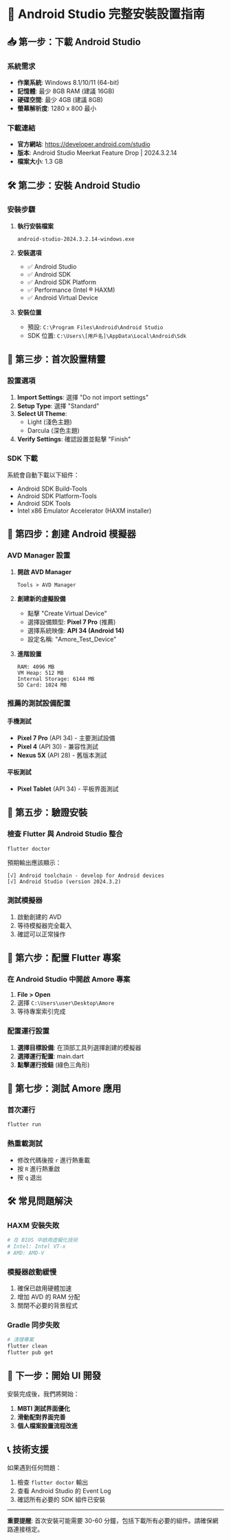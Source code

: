 # 🚀 Android Studio 完整安裝設置指南

## 📥 **第一步：下載 Android Studio**

### **系統需求**
- **作業系統**: Windows 8.1/10/11 (64-bit)
- **記憶體**: 最少 8GB RAM (建議 16GB)
- **硬碟空間**: 最少 4GB (建議 8GB)
- **螢幕解析度**: 1280 x 800 最小

### **下載連結**
- **官方網站**: https://developer.android.com/studio
- **版本**: Android Studio Meerkat Feature Drop | 2024.3.2.14
- **檔案大小**: 1.3 GB

## 🛠️ **第二步：安裝 Android Studio**

### **安裝步驟**
1. **執行安裝檔案**
   ```
   android-studio-2024.3.2.14-windows.exe
   ```

2. **安裝選項**
   - ✅ Android Studio
   - ✅ Android SDK
   - ✅ Android SDK Platform
   - ✅ Performance (Intel ® HAXM)
   - ✅ Android Virtual Device

3. **安裝位置**
   - 預設: `C:\Program Files\Android\Android Studio`
   - SDK 位置: `C:\Users\[用戶名]\AppData\Local\Android\Sdk`

## 🔧 **第三步：首次設置精靈**

### **設置選項**
1. **Import Settings**: 選擇 "Do not import settings"
2. **Setup Type**: 選擇 "Standard"
3. **Select UI Theme**: 
   - Light (淺色主題)
   - Darcula (深色主題)
4. **Verify Settings**: 確認設置並點擊 "Finish"

### **SDK 下載**
系統會自動下載以下組件：
- Android SDK Build-Tools
- Android SDK Platform-Tools
- Android SDK Tools
- Intel x86 Emulator Accelerator (HAXM installer)

## 📱 **第四步：創建 Android 模擬器**

### **AVD Manager 設置**
1. **開啟 AVD Manager**
   ```
   Tools > AVD Manager
   ```

2. **創建新的虛擬設備**
   - 點擊 "Create Virtual Device"
   - 選擇設備類型: **Pixel 7 Pro** (推薦)
   - 選擇系統映像: **API 34 (Android 14)**
   - 設定名稱: "Amore_Test_Device"

3. **進階設置**
   ```
   RAM: 4096 MB
   VM Heap: 512 MB
   Internal Storage: 6144 MB
   SD Card: 1024 MB
   ```

### **推薦的測試設備配置**

#### **手機測試**
- **Pixel 7 Pro** (API 34) - 主要測試設備
- **Pixel 4** (API 30) - 兼容性測試
- **Nexus 5X** (API 28) - 舊版本測試

#### **平板測試**
- **Pixel Tablet** (API 34) - 平板界面測試

## 🚀 **第五步：驗證安裝**

### **檢查 Flutter 與 Android Studio 整合**
```bash
flutter doctor
```

預期輸出應該顯示：
```
[√] Android toolchain - develop for Android devices
[√] Android Studio (version 2024.3.2)
```

### **測試模擬器**
1. 啟動創建的 AVD
2. 等待模擬器完全載入
3. 確認可以正常操作

## 🔧 **第六步：配置 Flutter 專案**

### **在 Android Studio 中開啟 Amore 專案**
1. **File > Open**
2. 選擇 `C:\Users\user\Desktop\Amore`
3. 等待專案索引完成

### **配置運行設置**
1. **選擇目標設備**: 在頂部工具列選擇創建的模擬器
2. **選擇運行配置**: main.dart
3. **點擊運行按鈕** (綠色三角形)

## 📱 **第七步：測試 Amore 應用**

### **首次運行**
```bash
flutter run
```

### **熱重載測試**
- 修改代碼後按 `r` 進行熱重載
- 按 `R` 進行熱重啟
- 按 `q` 退出

## 🛠️ **常見問題解決**

### **HAXM 安裝失敗**
```bash
# 在 BIOS 中啟用虛擬化技術
# Intel: Intel VT-x
# AMD: AMD-V
```

### **模擬器啟動緩慢**
1. 確保已啟用硬體加速
2. 增加 AVD 的 RAM 分配
3. 關閉不必要的背景程式

### **Gradle 同步失敗**
```bash
# 清理專案
flutter clean
flutter pub get
```

## 🎯 **下一步：開始 UI 開發**

安裝完成後，我們將開始：
1. **MBTI 測試界面優化**
2. **滑動配對界面完善**
3. **個人檔案設置流程改進**

## 📞 **技術支援**

如果遇到任何問題：
1. 檢查 `flutter doctor` 輸出
2. 查看 Android Studio 的 Event Log
3. 確認所有必要的 SDK 組件已安裝

---

**重要提醒**: 首次安裝可能需要 30-60 分鐘，包括下載所有必要的組件。請確保網路連接穩定。 